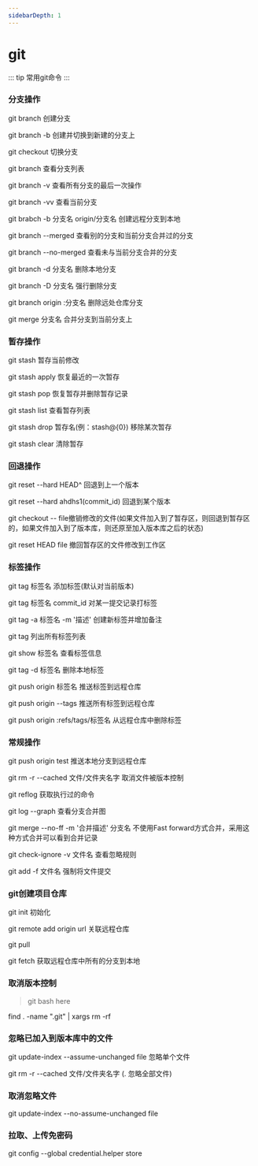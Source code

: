 ```yaml
---
sidebarDepth: 1
---
```


# git
::: tip
常用git命令
:::

### 分支操作

git branch 创建分支

git branch -b 创建并切换到新建的分支上

git checkout 切换分支

git branch 查看分支列表

git branch -v 查看所有分支的最后一次操作

git branch -vv 查看当前分支

git brabch -b 分支名 origin/分支名 创建远程分支到本地

git branch --merged 查看别的分支和当前分支合并过的分支

git branch --no-merged 查看未与当前分支合并的分支

git branch -d 分支名 删除本地分支

git branch -D 分支名 强行删除分支

git branch origin :分支名 删除远处仓库分支

git merge 分支名 合并分支到当前分支上

### 暂存操作

git stash 暂存当前修改

git stash apply 恢复最近的一次暂存

git stash pop 恢复暂存并删除暂存记录

git stash list 查看暂存列表

git stash drop 暂存名(例：stash@{0}) 移除某次暂存

git stash clear 清除暂存


### 回退操作

git reset --hard HEAD^ 回退到上一个版本

git reset --hard ahdhs1(commit_id) 回退到某个版本

git checkout -- file撤销修改的文件(如果文件加入到了暂存区，则回退到暂存区的，如果文件加入到了版本库，则还原至加入版本库之后的状态)

git reset HEAD file 撤回暂存区的文件修改到工作区

### 标签操作

git tag 标签名 添加标签(默认对当前版本)

git tag 标签名 commit_id 对某一提交记录打标签

git tag -a 标签名 -m '描述' 创建新标签并增加备注

git tag 列出所有标签列表

git show 标签名 查看标签信息

git tag -d 标签名 删除本地标签

git push origin 标签名 推送标签到远程仓库

git push origin --tags 推送所有标签到远程仓库

git push origin :refs/tags/标签名 从远程仓库中删除标签

### 常规操作

git push origin test 推送本地分支到远程仓库

git rm -r --cached 文件/文件夹名字 取消文件被版本控制

git reflog 获取执行过的命令

git log --graph 查看分支合并图

git merge --no-ff -m '合并描述' 分支名 不使用Fast forward方式合并，采用这种方式合并可以看到合并记录

git check-ignore -v 文件名 查看忽略规则

git add -f 文件名 强制将文件提交

### git创建项目仓库

git init 初始化

git remote add origin url 关联远程仓库

git pull

git fetch 获取远程仓库中所有的分支到本地

### 取消版本控制

> git bash here

find . -name ".git" | xargs rm -rf

### 忽略已加入到版本库中的文件

git update-index --assume-unchanged file 忽略单个文件

git rm -r --cached 文件/文件夹名字 (. 忽略全部文件)

### 取消忽略文件
git update-index --no-assume-unchanged file

### 拉取、上传免密码
git config --global credential.helper store